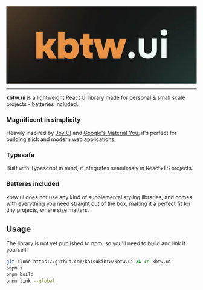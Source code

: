 <span style="width: 100%; display: flex; align-items: center; justify-content: center;">
  <img src="./assets/banner.webp" alt="project banner"/>
</span>

---

**kbtw.ui** is a lightweight React UI library made for personal & small scale projects - batteries included.

### Magnificent in simplicity
Heavily inspired by [Joy UI](https://mui.com/joy-ui/getting-started/) and [Google's Material You](https://m3.material.io/), it's perfect for building slick and modern web applications.

### Typesafe
Built with Typescript in mind, it integrates seamlessly in React+TS projects.

### Batteres included
kbtw.ui does not use any kind of supplemental styling libraries, and comes with everything you need straight out of the box, making it a perfect fit for tiny projects, where size matters.

## Usage
The library is not yet published to npm, so you'll need to build and link it yourself.

```sh
git clone https://github.com/katsukibtw/kbtw.ui && cd kbtw.ui
pnpm i
pnpm build
pnpm link --global
```
